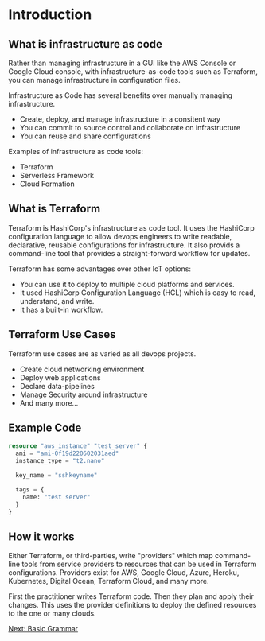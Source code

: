 # Introduction
## What is infrastructure as code
Rather than managing infrastructure in a GUI like the AWS Console or Google Cloud console, with infrastructure-as-code tools such as Terraform, you can manage infrastructure in configuration files.

Infrastructure as Code has several benefits over manually managing infrastructure.
- Create, deploy, and manage infrastructure in a consitent way
- You can commit to source control and collaborate on infrastructure
- You can reuse and share configurations

Examples of infrastructure as code tools:
- Terraform
- Serverless Framework
- Cloud Formation

## What is Terraform
Terraform is HashiCorp's infrastructure as code tool. It uses the HashiCorp configuration language to allow devops engineers to write readable, declarative, reusable configurations for infrastructure. It also provids a command-line tool that provides a straight-forward workflow for updates.

Terraform has some advantages over other IoT options:
- You can use it to deploy to multiple cloud platforms and services.
- It used HashiCorp Configuration Language (HCL) which is easy to read, understand, and write.
- It has a built-in workflow.

## Terraform Use Cases
Terraform use cases are as varied as all devops projects.
- Create cloud networking environment
- Deploy web applications
- Declare data-pipelines
- Manage Security around infrastructure
- And many more...

## Example Code
```tf
resource "aws_instance" "test_server" {
  ami = "ami-0f19d220602031aed"
  instance_type = "t2.nano"

  key_name = "sshkeyname"

  tags = {
    name: "test server"
  }
}
```

## How it works
Either Terraform, or third-parties, write "providers" which map command-line tools from service providers to resources that can be used in Terraform configurations. Providers exist for AWS, Google Cloud, Azure, Heroku, Kubernetes, Digital Ocean, Terraform Cloud, and many more.

First the practitioner writes Terraform code. Then they plan and apply their changes. This uses the provider definitions to deploy the defined resources to the one or many clouds.

[Next: Basic Grammar](BASIC_GRAMMAR.md)
